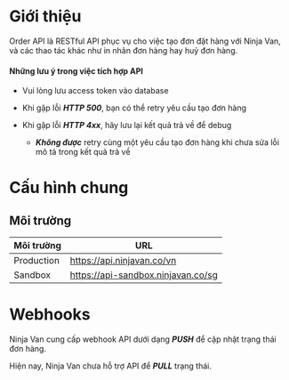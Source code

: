 # Giới thiệu

Order API là RESTful API phục vụ cho việc tạo đơn đặt hàng với Ninja Van, và các thao tác khác như in nhãn đơn hàng hay huỷ đơn hàng.

#### Những lưu ý trong việc tích hợp API

* Vui lòng lưu access token vào database

* Khi gặp lỗi ***HTTP 500***, bạn có thể retry yêu cầu tạo đơn hàng

* Khi gặp lỗi ***HTTP 4xx***, hãy lưu lại kết quả trả về để debug
    * ***Không được*** retry cùng một yêu cầu tạo đơn hàng khi chưa sửa lỗi mô tả trong kết quả trả về

# Cấu hình chung

## Môi trường

| Môi trường | URL |
|-------------|----------|
| Production  | https://api.ninjavan.co/vn |
| Sandbox     | https://api-sandbox.ninjavan.co/sg |

# Webhooks

Ninja Van cung cấp webhook API dưới dạng ***PUSH*** để cập nhật trạng thái đơn hàng. 


Hiện nay, Ninja Van chưa hỗ trợ API để ***PULL*** trạng thái.
